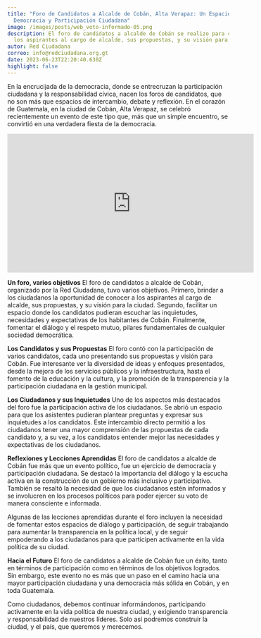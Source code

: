 ```yaml
---
title: "Foro de Candidatos a Alcalde de Cobán, Alta Verapaz: Un Espacio de
  Democracia y Participación Ciudadana"
image: /images/posts/web_voto-informado-05.png
description: El foro de candidatos a alcalde de Cobán se realizo para conocer a
  los aspirantes al cargo de alcalde, sus propuestas, y su visión para la ciudad
autor: Red Ciudadana
correo: info@redciudadana.org.gt
date: 2023-06-23T22:20:40.630Z
highlight: false
---
```

En la encrucijada de la democracia, donde se entrecruzan la participación ciudadana y la responsabilidad cívica, nacen los foros de candidatos, que no son más que espacios de intercambio, debate y reflexión. En el corazón de Guatemala, en la ciudad de Cobán, Alta Verapaz, se celebró recientemente un evento de este tipo que, más que un simple encuentro, se convirtió en una verdadera fiesta de la democracia.

<iframe width="560" height="315" src="https://www.youtube.com/embed/pLzVX8dobQQ" title="YouTube video player" frameborder="0" allow="accelerometer; autoplay; clipboard-write; encrypted-media; gyroscope; picture-in-picture; web-share" allowfullscreen></iframe>

**Un foro, varios objetivos**
El foro de candidatos a alcalde de Cobán, organizado por la Red Ciudadana, tuvo varios objetivos. Primero, brindar a los ciudadanos la oportunidad de conocer a los aspirantes al cargo de alcalde, sus propuestas, y su visión para la ciudad. Segundo, facilitar un espacio donde los candidatos pudieran escuchar las inquietudes, necesidades y expectativas de los habitantes de Cobán. Finalmente, fomentar el diálogo y el respeto mutuo, pilares fundamentales de cualquier sociedad democrática.

**Los Candidatos y sus Propuestas**
El foro contó con la participación de varios candidatos, cada uno presentando sus propuestas y visión para Cobán. Fue interesante ver la diversidad de ideas y enfoques presentados, desde la mejora de los servicios públicos y la infraestructura, hasta el fomento de la educación y la cultura, y la promoción de la transparencia y la participación ciudadana en la gestión municipal.

**Los Ciudadanos y sus Inquietudes**
Uno de los aspectos más destacados del foro fue la participación activa de los ciudadanos. Se abrió un espacio para que los asistentes pudieran plantear preguntas y expresar sus inquietudes a los candidatos. Este intercambio directo permitió a los ciudadanos tener una mayor comprensión de las propuestas de cada candidato y, a su vez, a los candidatos entender mejor las necesidades y expectativas de los ciudadanos.

**Reflexiones y Lecciones Aprendidas**
El foro de candidatos a alcalde de Cobán fue más que un evento político, fue un ejercicio de democracia y participación ciudadana. Se destacó la importancia del diálogo y la escucha activa en la construcción de un gobierno más inclusivo y participativo. También se resaltó la necesidad de que los ciudadanos estén informados y se involucren en los procesos políticos para poder ejercer su voto de manera consciente e informada.

Algunas de las lecciones aprendidas durante el foro incluyen la necesidad de fomentar estos espacios de diálogo y participación, de seguir trabajando para aumentar la transparencia en la política local, y de seguir empoderando a los ciudadanos para que participen activamente en la vida política de su ciudad.

**Hacia el Futuro**
El foro de candidatos a alcalde de Cobán fue un éxito, tanto en términos de participación como en términos de los objetivos logrados. Sin embargo, este evento no es más que un paso en el camino hacia una mayor participación ciudadana y una democracia más sólida en Cobán, y en toda Guatemala.

Como ciudadanos, debemos continuar informándonos, participando activamente en la vida política de nuestra ciudad, y exigiendo transparencia y responsabilidad de nuestros líderes. Solo así podremos construir la ciudad, y el país, que queremos y merecemos.